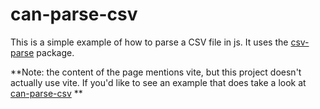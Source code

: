# can-parse-csv

This is a simple example of how to parse a CSV file in js. It uses the [csv-parse](https://www.npmjs.com/package/csv-parse) package. 

**Note: the content of the page mentions vite, but this project doesn't actually use vite. If you'd like to see an example that does take a look at [can-parse-csv](https://github.com/hcientist/can-parse-csv) **

